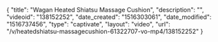 {
    "title": "Wagan Heated Shiatsu Massage Cushion",
    "description": "",
    "videoid": "138152252",
    "date_created": "1516303061",
    "date_modified": "1516737456",
    "type": "captivate",
    "layout": "video",
    "url": "\/v\/heatedshiatsu-massagecushion-61322707-vo-mp4\/138152252"
}